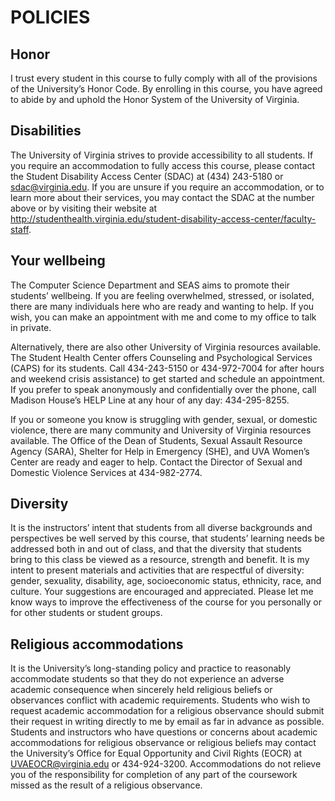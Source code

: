 # **POLICIES**

 

## Honor

I trust every student in this course to fully comply with all of the provisions of the University’s Honor Code. By enrolling in this course, you have agreed to abide by and uphold the Honor System of the University of Virginia.

 

## Disabilities

The University of Virginia strives to provide accessibility to all students. If you require an accommodation to fully access this course, please contact the Student Disability Access Center (SDAC) at (434) 243-5180 or [sdac@virginia.edu](mailto:sdac@virginia.edu). If you are unsure if you require an accommodation, or to learn more about their services, you may contact the SDAC at the number above or by visiting their website at http://studenthealth.virginia.edu/student-disability-access-center/faculty-staff.

 

## Your wellbeing

The Computer Science Department and SEAS aims to promote their students’ wellbeing. If you are feeling overwhelmed, stressed, or isolated, there are many individuals here who are ready and wanting to help. If you wish, you can make an appointment with me and come to my office to talk in private.

 

Alternatively, there are also other University of Virginia resources available. The Student Health Center offers Counseling and Psychological Services (CAPS) for its students. Call 434-243-5150 or 434-972-7004 for after hours and weekend crisis assistance) to get started and schedule an appointment. If you prefer to speak anonymously and confidentially over the phone, call Madison House’s HELP Line at any hour of any day: 434-295-8255.

 

If you or someone you know is struggling with gender, sexual, or domestic violence, there are many community and University of Virginia resources available. The Office of the Dean of Students, Sexual Assault Resource Agency (SARA), Shelter for Help in Emergency (SHE), and UVA Women’s Center are ready and eager to help. Contact the Director of Sexual and Domestic Violence Services at 434-982-2774.

 

## Diversity

It is the instructors’ intent that students from all diverse backgrounds and perspectives be well served by this course, that students’ learning needs be addressed both in and out of class, and that the diversity that students bring to this class be viewed as a resource, strength and benefit. It is my intent to present materials and activities that are respectful of diversity: gender, sexuality, disability, age, socioeconomic status, ethnicity, race, and culture. Your suggestions are encouraged and appreciated. Please let me know ways to improve the effectiveness of the course for you personally or for other students or student groups.

 

## Religious accommodations

It is the University’s long-standing policy and practice to reasonably accommodate students so that they do not experience an adverse academic consequence when sincerely held religious beliefs or observances conflict with academic requirements. Students who wish to request academic accommodation for a religious observance should submit their request in writing directly to me by email as far in advance as possible. Students and instructors who have questions or concerns about academic accommodations for religious observance or religious beliefs may contact the University’s Office for Equal Opportunity and Civil Rights (EOCR) at [UVAEOCR@virginia.edu](mailto:UVAEOCR@virginia.edu) or 434-924-3200. Accommodations do not relieve you of the responsibility for completion of any part of the coursework missed as the result of a religious observance.